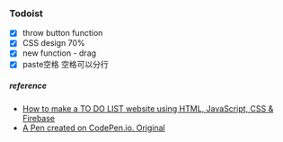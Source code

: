 ### Todoist
- [x] throw button function
- [x] CSS design 70%
- [x] new function - drag
- [x] paste空格 空格可以分行

##### reference
- [How to make a TO DO LIST website using HTML, JavaScript, CSS & Firebase](https://www.youtube.com/watch?v=JLLrFjjSUVo)
- [A Pen created on CodePen.io. Original](https://codepen.io/barkins/pen/aEriL)
